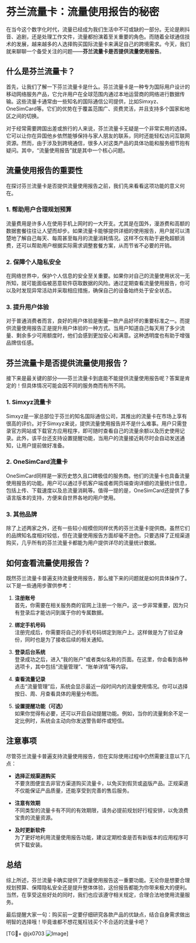 # 芬兰流量卡：流量使用报告的秘密

在当今这个数字化时代，流量已经成为我们生活中不可或缺的一部分。无论是刷抖音、追剧，还是处理工作文件，流量都扮演着至关重要的角色。而随着全球通信技术的发展，越来越多的人选择购买国际流量卡来满足自己的跨境需求。今天，我们就来聊聊一个备受关注的问题——**芬兰流量卡是否提供流量使用报告**。

## 什么是芬兰流量卡？

首先，让我们了解一下芬兰流量卡是什么。芬兰流量卡是一种专为国际用户设计的移动网络服务产品，它允许用户在全球范围内通过本地运营商的网络进行数据传输。这些流量卡通常由一些知名的国际通信公司提供，比如Simxyz、OneSimCard等。它们的优势在于覆盖范围广、资费灵活，并且支持多个国家和地区之间的切换。

对于经常需要跨国出差或旅行的人来说，芬兰流量卡无疑是一个非常实用的选择。它可以让你在异国他乡依然能够保持与家人朋友的联系，同时还能轻松访问互联网资源。然而，由于涉及到跨境通信，很多人对这类产品的具体功能和服务细节抱有疑问。其中，“流量使用报告”就是其中一个核心问题。

## 流量使用报告的重要性

在探讨芬兰流量卡是否提供流量使用报告之前，我们先来看看这项功能的意义何在。

### 1. **帮助用户合理规划预算**
   流量费用是许多人在使用手机上网时的一大开支。尤其是在国外，漫游费和高额的数据套餐往往让人望而却步。如果流量卡能够提供详细的使用报告，用户就可以清楚地了解自己每天、每周甚至每月的流量消耗情况。这样不仅有助于避免超额消费，还可以帮助用户根据实际需求调整套餐方案，从而节省不必要的开销。

### 2. **保障个人隐私安全**
   在网络世界中，保护个人信息的安全至关重要。如果你对自己的流量使用状况一无所知，就可能面临被恶意软件窃取数据的风险。通过定期查看流量使用报告，你可以及时发现异常活动并采取相应措施，确保自己的设备始终处于安全状态。

### 3. **提升用户体验**
   对于普通消费者而言，良好的用户体验是衡量一款产品好坏的重要标准之一。而提供流量使用报告正是提升用户体验的一种方式。当用户知道自己每天用了多少流量、剩余多少可用额度时，他们会感到更加安心和满意。这种透明度也有助于增强品牌信任感。

## 芬兰流量卡是否提供流量使用报告？

接下来是最关键的部分——芬兰流量卡到底能不能提供流量使用报告呢？答案是肯定的！但具体情况可能会因不同的服务商而有所不同。

### 1. **Simxyz流量卡**
   Simxyz是一家总部位于芬兰的知名国际通信公司，其推出的流量卡在市场上享有很高的评价。对于Simxyz来说，提供流量使用报告并不是什么难事。用户只需登录官方网站或下载官方应用程序，即可随时查看自己的流量余额以及历史使用记录。此外，该平台还支持设置提醒功能，当用户的流量接近耗尽时会自动发送通知，让用户提前做好准备。

### 2. **OneSimCard流量卡**
   OneSimCard同样是一家历史悠久且口碑极佳的服务商。他们的流量卡也具备流量使用报告的功能。用户可以通过手机客户端或者网页端查询详细的流量统计信息，包括上传、下载速度以及总流量消耗等。值得一提的是，OneSimCard还提供了多语言版本的支持，方便来自世界各地的用户使用。

### 3. **其他品牌**
   除了上述两家之外，还有一些较小规模但同样优秀的芬兰流量卡提供商。虽然它们的品牌知名度相对较低，但在流量使用报告方面却毫不逊色。只要选择了正规渠道购买，几乎所有的芬兰流量卡都能为用户提供详尽的流量统计数据。

## 如何查看流量使用报告？

既然芬兰流量卡普遍支持流量使用报告，那么接下来的问题就是如何具体操作了。以下是一些通用步骤供参考：

1. **注册账号**  
   首先，你需要在相关服务商的官网上注册一个账户。这一步非常重要，因为只有登录后才能访问到属于你的专属数据。

2. **绑定手机号码**  
   注册完成后，你需要将自己的手机号码绑定到账户上。这样做是为了验证身份，同时也是为了接收后续的相关通知。

3. **登录后台系统**  
   登录成功之后，进入“我的账户”或者类似名称的页面。在这里，你会看到各种选项卡，其中包括“流量管理”、“账单详情”等内容。

4. **查看流量记录**  
   点击“流量管理”后，系统会显示最近一段时间内的流量使用情况。你可以选择按日、周、月查看具体的用量分布图。

5. **设置提醒功能（可选）**  
   如果你觉得有必要，还可以开启自动提醒功能。例如，当你的流量剩余不足一定比例时，系统会主动向你发送警告邮件或短信。

## 注意事项

尽管芬兰流量卡普遍支持流量使用报告，但在实际使用过程中仍然需要注意以下几点：

- **选择正规渠道购买**  
  不要贪图便宜去非官方渠道购买流量卡，以免买到假货或盗版产品。正规渠道不仅能保证产品质量，还能享受到完善的售后服务。

- **注意有效期**  
  不同类型的流量卡有不同的有效期限，请务必提前规划好行程安排，以免浪费宝贵的流量资源。

- **及时更新软件**  
  为了更好地利用流量使用报告功能，建议定期检查是否有新版本的应用程序可供下载安装。

## 总结

综上所述，芬兰流量卡确实提供了流量使用报告这一重要功能。无论你是想要合理规划预算、保障隐私安全还是提升整体体验，这份报告都能为你带来极大的便利。当然，在享受这些好处的同时，我们也应该遵守相关规定，合理合法地使用流量服务。

最后提醒大家一句：购买前一定要仔细研究各款产品的优缺点，结合自身需求做出明智的选择哦！毕竟谁都不想花冤枉钱买个不合适的流量卡吧？

[TG💪+ @jx0703 ![Image](https://github.com/user-attachments/assets/dbca1d08-cadb-493c-b0ec-ad6f7a83f270)]